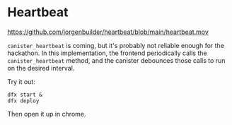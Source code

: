 # Heartbeat

https://github.com/jorgenbuilder/heartbeat/blob/main/heartbeat.mov

`canister_heartbeat` is coming, but it's probably not reliable enough for the hackathon. In this implementation, the frontend periodically calls the `canister_heartbeat` method, and the canister debounces those calls to run on the desired interval.

Try it out:

```shell
dfx start &
dfx deploy
```

Then open it up in chrome.
